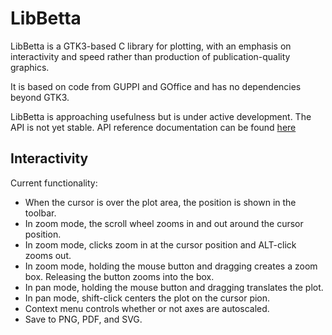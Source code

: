 # LibBetta

LibBetta is a GTK3-based C library for plotting, with an emphasis on interactivity and speed
rather than production of publication-quality graphics.

It is based on code from GUPPI and GOffice and has no dependencies beyond GTK3.

LibBetta is approaching usefulness but is under active development. The API is not
yet stable. API reference documentation can be found [here](https://scojo202.github.io/libbetta/docs)

## Interactivity

Current functionality:

* When the cursor is over the plot area, the position is shown in the toolbar.
* In zoom mode, the scroll wheel zooms in and out around the cursor position.
* In zoom mode, clicks zoom in at the cursor position and ALT-click zooms out.
* In zoom mode, holding the mouse button and dragging creates a zoom box.
Releasing the button zooms into the box.
* In pan mode, holding the mouse button and dragging translates the plot.
* In pan mode, shift-click centers the plot on the cursor pion.
* Context menu controls whether or not axes are autoscaled.
* Save to PNG, PDF, and SVG.

